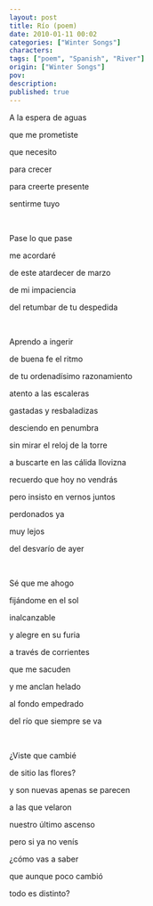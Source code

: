 ```yaml
---
layout: post
title: Río (poem)
date: 2010-01-11 00:02
categories: ["Winter Songs"]
characters: 
tags: ["poem", "Spanish", "River"]
origin: ["Winter Songs"]
pov: 
description: 
published: true
---
```


A la espera de aguas

que me prometiste

que necesito

para crecer

para creerte presente

sentirme tuyo

<br>

Pase lo que pase

me acordaré

de este atardecer de marzo

de mi impaciencia

del retumbar de tu despedida

<br>

Aprendo a ingerir

de buena fe el ritmo

de tu ordenadísimo razonamiento

atento a las escaleras

gastadas y resbaladizas

desciendo en penumbra

sin mirar el reloj de la torre

a buscarte en las cálida llovizna

recuerdo que hoy no vendrás

pero insisto en vernos juntos

perdonados ya

muy lejos

del desvarío de ayer

<br>

Sé que me ahogo

fijándome en el sol

inalcanzable

y alegre en su furia

a través de corrientes

que me sacuden

y me anclan helado

al fondo empedrado

del río que siempre se va

<br>

¿Viste que cambié

de sitio las flores?

y son nuevas apenas se parecen

a las que velaron

nuestro último ascenso

pero si ya no venís

¿cómo vas a saber

que aunque poco cambió

todo es distinto?
